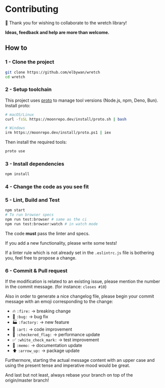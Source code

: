 # Contributing

🎉 Thank you for wishing to collaborate to the wretch library!

**Ideas, feedback and help are more than welcome.**

## How to

### 1 - Clone the project

```bash
git clone https://github.com/elbywan/wretch
cd wretch
```

### 2 - Setup toolchain

This project uses [proto](https://moonrepo.dev/proto) to manage tool versions (Node.js, npm, Deno, Bun). Install proto:

```bash
# macOS/Linux
curl -fsSL https://moonrepo.dev/install/proto.sh | bash

# Windows
irm https://moonrepo.dev/install/proto.ps1 | iex
```

Then install the required tools:

```bash
proto use
```

### 3 - Install dependencies

```bash
npm install
```

### 4 - Change the code as you see fit

### 5 - Lint, Build and Test

```bash
npm start
# To run browser specs
npm run test:browser # same as the ci
npm run test:browser:watch # in watch mode
```

The code **must** pass the linter and specs.

If you add a new functionality, please write some tests!

If a linter rule which is not already set in the `.eslintrc.js` file is bothering you, feel free to propose a change.

### 6 - Commit & Pull request

If the modification is related to an existing issue, please mention the number in the commit message. (for instance: `closes #10`)

Also in order to generate a nice changelog file, please begin your commit message with an emoji corresponding to the change:

- :fire: `:fire:` -> breaking change
- :bug: `:bug:` -> bug fix
- :factory: `:factory:` -> new feature
- :art: `:art:` -> code improvement
- :checkered_flag: `:checkered_flag:` -> performance update
- :white_check_mark: `:white_check_mark:` -> test improvement
- :memo: `:memo:` -> documentation update
- :arrow_up: `:arrow_up:` -> package update

Furthermore, starting the actual message content with an upper case and using the present tense and imperative mood would be great.

And last but not least, always rebase your branch on top of the origin/master branch!
